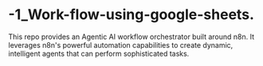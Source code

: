 # -1_Work-flow-using-google-sheets.
This repo provides an Agentic AI workflow orchestrator built around n8n. It leverages n8n's powerful automation capabilities to create dynamic, intelligent agents that can perform sophisticated tasks. 
